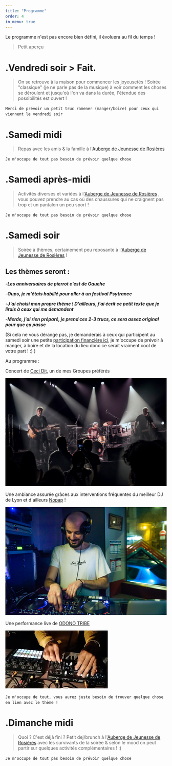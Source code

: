 ```yaml
---
title: "Programme"
order: 4
in_menu: true
---
```

Le programme n'est pas encore bien défini, il évoluera au fil du temps !

> Petit aperçu 

# .Vendredi soir > Fait.

> On se retrouve à la maison pour commencer les joyeusetés ! Soirée "classique" (je ne parle pas de la musique) à voir comment les choses se déroulent et jusqu'où l'on va dans la durée, l'étendue des possibilités est ouvert !

`Merci de prévoir un petit truc ramener (manger/boire) pour ceux qui viennent le vendredi soir `


# .Samedi midi

> Repas avec les amis & la famille à l'[Auberge de Jeunesse de Rosières](https://www.openstreetmap.org/node/277828795)

`Je m'occupe de tout pas besoin de prévoir quelque chose`

# .Samedi après-midi

> Activités diverses et variées à l'[Auberge de Jeunesse de Rosières](https://www.openstreetmap.org/node/277828795) , vous pouvez prendre au cas où des chaussures qui ne craignent pas trop et un pantalon un peu sport !

`Je m'occupe de tout pas besoin de prévoir quelque chose`

# .Samedi soir

> Soirée à thèmes, certainement peu reposante à l'[Auberge de Jeunesse de Rosières](https://www.openstreetmap.org/node/277828795) !

## Les thèmes seront :
-**_Les anniversaires de pierrot c'est de Gauche_**

-**_Oups, je m'étais habillé pour aller à un festival Psytrance_**

-**_J'ai choisi mon propre thème ! D'ailleurs, j'ai écrit ce petit texte que je lirais à ceux qui me demandent_**

-**_Merde, j'ai rien préparé, je prend ces 2-3 trucs, ce sera assez original pour que ça passe_**

(Si cela ne vous dérange pas, je demanderais à ceux qui participent au samedi soir une petite [participation financière ici](https://pierre-404.github.io/30-ans-pierre/finances.html), je m'occupe de prévoir à manger, à boire et de la location du lieu donc ce serait vraiment cool de votre part ! :) )

Au programme : 

Concert de [Ceci Dit](https://invidious.fdn.fr/watch?v=oKgr7svN0Wo), un de mes Groupes préférés 

![Ceci dit en pleine action](/images/347233384_917044692928245_2351119425026251204_n.jpg)

Une ambiance assurée grâces aux interventions fréquentes du meilleur DJ de Lyon et d'ailleurs [Nopap](https://soundcloud.com/fab_lyon/une_place_au_soleil) !

![Nopap au meilleur bar de Lyon](/images/329108222_780722273473659_234635765069933721_n.jpg)

Une performance live de [ODONO TRIBE](https://invidious.fdn.fr/watch?v=tSC7AQ52LPs)

![Un live des plus exaltants !](/images/mqdefault_6s.webp)

`Je m'occupe de tout, vous aurez juste besoin de trouver quelque chose en lien avec le thème !`

# .Dimanche midi

> Quoi ? C'est déjà fini ? Petit dej/brunch à l'[Auberge de Jeunesse de Rosières](https://www.openstreetmap.org/node/277828795) avec les survivants de la soirée & selon le mood on peut partir sur quelques activités complémentaires ! :) 

`Je m'occupe de tout pas besoin de prévoir quelque chose` 